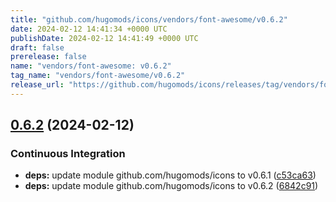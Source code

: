 ```yaml
---
title: "github.com/hugomods/icons/vendors/font-awesome/v0.6.2"
date: 2024-02-12 14:41:34 +0000 UTC
publishDate: 2024-02-12 14:41:49 +0000 UTC
draft: false
prerelease: false
name: "vendors/font-awesome: v0.6.2"
tag_name: "vendors/font-awesome/v0.6.2"
release_url: "https://github.com/hugomods/icons/releases/tag/vendors/font-awesome/v0.6.2"
---
```


## [0.6.2](https://github.com/hugomods/icons/compare/vendors/font-awesome/v0.6.1...vendors/font-awesome/v0.6.2) (2024-02-12)


### Continuous Integration

* **deps:** update module github.com/hugomods/icons to v0.6.1 ([c53ca63](https://github.com/hugomods/icons/commit/c53ca63b1b074b041833e78d52617b2f3c3e9ea3))
* **deps:** update module github.com/hugomods/icons to v0.6.2 ([6842c91](https://github.com/hugomods/icons/commit/6842c91c37221b6792d9d9f38537a81397d810dd))
